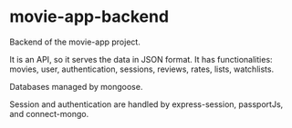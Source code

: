 # movie-app-backend
Backend of the movie-app project.

It is an API, so it serves the data in JSON format.
It has functionalities: movies, user, authentication, sessions, reviews, rates, lists, watchlists.

Databases managed by mongoose.

Session and authentication are handled by express-session, passportJs, and connect-mongo.
